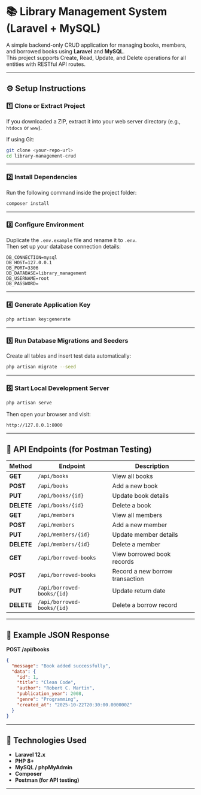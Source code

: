 # 📚 Library Management System (Laravel + MySQL)

A simple backend-only CRUD application for managing books, members, and borrowed books using **Laravel** and **MySQL**.  
This project supports Create, Read, Update, and Delete operations for all entities with RESTful API routes.

---

## ⚙️ Setup Instructions

### 1️⃣ Clone or Extract Project
If you downloaded a ZIP, extract it into your web server directory (e.g., `htdocs` or `www`).

If using Git:
```bash
git clone <your-repo-url>
cd library-management-crud
```

---

### 2️⃣ Install Dependencies
Run the following command inside the project folder:
```bash
composer install
```

---

### 3️⃣ Configure Environment
Duplicate the `.env.example` file and rename it to `.env`.  
Then set up your database connection details:
```
DB_CONNECTION=mysql
DB_HOST=127.0.0.1
DB_PORT=3306
DB_DATABASE=library_management
DB_USERNAME=root
DB_PASSWORD=
```

---

### 4️⃣ Generate Application Key
```bash
php artisan key:generate
```

---

### 5️⃣ Run Database Migrations and Seeders
Create all tables and insert test data automatically:
```bash
php artisan migrate --seed
```

---

### 6️⃣ Start Local Development Server
```bash
php artisan serve
```
Then open your browser and visit:
```
http://127.0.0.1:8000
```

---

## 🧪 API Endpoints (for Postman Testing)

| Method | Endpoint | Description |
|--------|-----------|-------------|
| **GET** | `/api/books` | View all books |
| **POST** | `/api/books` | Add a new book |
| **PUT** | `/api/books/{id}` | Update book details |
| **DELETE** | `/api/books/{id}` | Delete a book |
| **GET** | `/api/members` | View all members |
| **POST** | `/api/members` | Add a new member |
| **PUT** | `/api/members/{id}` | Update member details |
| **DELETE** | `/api/members/{id}` | Delete a member |
| **GET** | `/api/borrowed-books` | View borrowed book records |
| **POST** | `/api/borrowed-books` | Record a new borrow transaction |
| **PUT** | `/api/borrowed-books/{id}` | Update return date |
| **DELETE** | `/api/borrowed-books/{id}` | Delete a borrow record |

---

## 🧾 Example JSON Response

**POST /api/books**
```json
{
  "message": "Book added successfully",
  "data": {
    "id": 1,
    "title": "Clean Code",
    "author": "Robert C. Martin",
    "publication_year": 2008,
    "genre": "Programming",
    "created_at": "2025-10-22T20:30:00.000000Z"
  }
}
```

---

## 🧰 Technologies Used
- **Laravel 12.x**
- **PHP 8+**
- **MySQL / phpMyAdmin**
- **Composer**
- **Postman (for API testing)**

---
